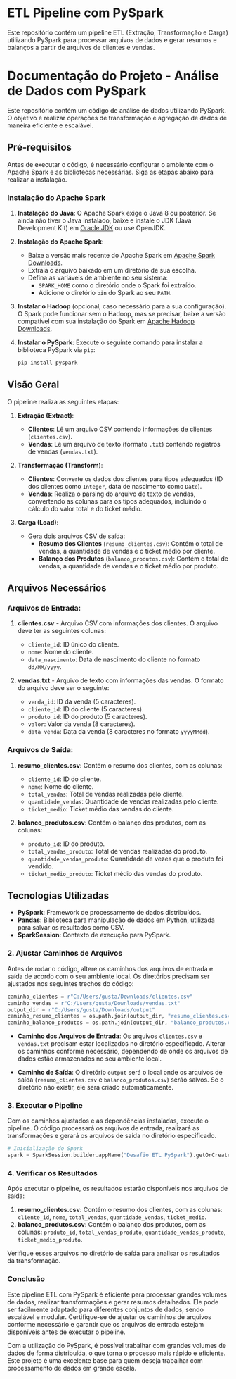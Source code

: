 # ETL Pipeline com PySpark

Este repositório contém um pipeline ETL (Extração, Transformação e Carga) utilizando PySpark para processar arquivos de dados e gerar resumos e balanços a partir de arquivos de clientes e vendas.

# Documentação do Projeto - Análise de Dados com PySpark

Este repositório contém um código de análise de dados utilizando PySpark. O objetivo é realizar operações de transformação e agregação de dados de maneira eficiente e escalável.

## Pré-requisitos

Antes de executar o código, é necessário configurar o ambiente com o Apache Spark e as bibliotecas necessárias. Siga as etapas abaixo para realizar a instalação.

### Instalação do Apache Spark

1. **Instalação do Java**: O Apache Spark exige o Java 8 ou posterior. Se ainda não tiver o Java instalado, baixe e instale o JDK (Java Development Kit) em [Oracle JDK](https://www.oracle.com/java/technologies/javase-jdk11-downloads.html) ou use OpenJDK.
   
2. **Instalação do Apache Spark**:
   - Baixe a versão mais recente do Apache Spark em [Apache Spark Downloads](https://spark.apache.org/downloads.html).
   - Extraia o arquivo baixado em um diretório de sua escolha.
   - Defina as variáveis de ambiente no seu sistema:
     - `SPARK_HOME` como o diretório onde o Spark foi extraído.
     - Adicione o diretório `bin` do Spark ao seu `PATH`.

3. **Instalar o Hadoop** (opcional, caso necessário para a sua configuração). O Spark pode funcionar sem o Hadoop, mas se precisar, baixe a versão compatível com sua instalação do Spark em [Apache Hadoop Downloads](https://hadoop.apache.org/releases.html).

4. **Instalar o PySpark**:
   Execute o seguinte comando para instalar a biblioteca PySpark via `pip`:
   
   ```bash
   pip install pyspark
   
## Visão Geral

O pipeline realiza as seguintes etapas:

1. **Extração (Extract)**:
   - **Clientes**: Lê um arquivo CSV contendo informações de clientes (`clientes.csv`).
   - **Vendas**: Lê um arquivo de texto (formato `.txt`) contendo registros de vendas (`vendas.txt`).

2. **Transformação (Transform)**:
   - **Clientes**: Converte os dados dos clientes para tipos adequados (ID dos clientes como `Integer`, data de nascimento como `Date`).
   - **Vendas**: Realiza o parsing do arquivo de texto de vendas, convertendo as colunas para os tipos adequados, incluindo o cálculo do valor total e do ticket médio.

3. **Carga (Load)**:
   - Gera dois arquivos CSV de saída:
     - **Resumo dos Clientes** (`resumo_clientes.csv`): Contém o total de vendas, a quantidade de vendas e o ticket médio por cliente.
     - **Balanço dos Produtos** (`balanco_produtos.csv`): Contém o total de vendas, a quantidade de vendas e o ticket médio por produto.

## Arquivos Necessários

### Arquivos de Entrada:
1. **clientes.csv** - Arquivo CSV com informações dos clientes. O arquivo deve ter as seguintes colunas:
   - `cliente_id`: ID único do cliente.
   - `nome`: Nome do cliente.
   - `data_nascimento`: Data de nascimento do cliente no formato `dd/MM/yyyy`.

2. **vendas.txt** - Arquivo de texto com informações das vendas. O formato do arquivo deve ser o seguinte:
   - `venda_id`: ID da venda (5 caracteres).
   - `cliente_id`: ID do cliente (5 caracteres).
   - `produto_id`: ID do produto (5 caracteres).
   - `valor`: Valor da venda (8 caracteres).
   - `data_venda`: Data da venda (8 caracteres no formato `yyyyMMdd`).

### Arquivos de Saída:
1. **resumo_clientes.csv**: Contém o resumo dos clientes, com as colunas:
   - `cliente_id`: ID do cliente.
   - `nome`: Nome do cliente.
   - `total_vendas`: Total de vendas realizadas pelo cliente.
   - `quantidade_vendas`: Quantidade de vendas realizadas pelo cliente.
   - `ticket_medio`: Ticket médio das vendas do cliente.

2. **balanco_produtos.csv**: Contém o balanço dos produtos, com as colunas:
   - `produto_id`: ID do produto.
   - `total_vendas_produto`: Total de vendas realizadas do produto.
   - `quantidade_vendas_produto`: Quantidade de vezes que o produto foi vendido.
   - `ticket_medio_produto`: Ticket médio das vendas do produto.

## Tecnologias Utilizadas

- **PySpark**: Framework de processamento de dados distribuídos.
- **Pandas**: Biblioteca para manipulação de dados em Python, utilizada para salvar os resultados como CSV.
- **SparkSession**: Contexto de execução para PySpark.

### 2. Ajustar Caminhos de Arquivos

Antes de rodar o código, altere os caminhos dos arquivos de entrada e saída de acordo com o seu ambiente local. Os diretórios precisam ser ajustados nos seguintes trechos do código:

```python
caminho_clientes = r"C:/Users/gusta/Downloads/clientes.csv"
caminho_vendas = r"C:/Users/gusta/Downloads/vendas.txt"
output_dir = r"C:/Users/gusta/Downloads/output"
caminho_resumo_clientes = os.path.join(output_dir, "resumo_clientes.csv")
caminho_balanco_produtos = os.path.join(output_dir, "balanco_produtos.csv")
```

- **Caminho dos Arquivos de Entrada**: Os arquivos `clientes.csv` e `vendas.txt` precisam estar localizados no diretório especificado. Alterar os caminhos conforme necessário, dependendo de onde os arquivos de dados estão armazenados no seu ambiente local.

- **Caminho de Saída**: O diretório `output` será o local onde os arquivos de saída (`resumo_clientes.csv` e `balanco_produtos.csv`) serão salvos. Se o diretório não existir, ele será criado automaticamente.

### 3. Executar o Pipeline

Com os caminhos ajustados e as dependências instaladas, execute o pipeline. O código processará os arquivos de entrada, realizará as transformações e gerará os arquivos de saída no diretório especificado.

```python
# Inicialização do Spark
spark = SparkSession.builder.appName("Desafio ETL PySpark").getOrCreate()
```

### 4. Verificar os Resultados

Após executar o pipeline, os resultados estarão disponíveis nos arquivos de saída:

1. **resumo_clientes.csv**: Contém o resumo dos clientes, com as colunas: `cliente_id`, `nome`, `total_vendas`, `quantidade_vendas`, `ticket_medio`.
2. **balanco_produtos.csv**: Contém o balanço dos produtos, com as colunas: `produto_id`, `total_vendas_produto`, `quantidade_vendas_produto`, `ticket_medio_produto`.

Verifique esses arquivos no diretório de saída para analisar os resultados da transformação.

### Conclusão

Este pipeline ETL com PySpark é eficiente para processar grandes volumes de dados, realizar transformações e gerar resumos detalhados. Ele pode ser facilmente adaptado para diferentes conjuntos de dados, sendo escalável e modular. Certifique-se de ajustar os caminhos de arquivos conforme necessário e garantir que os arquivos de entrada estejam disponíveis antes de executar o pipeline.

Com a utilização do PySpark, é possível trabalhar com grandes volumes de dados de forma distribuída, o que torna o processo mais rápido e eficiente. Este projeto é uma excelente base para quem deseja trabalhar com processamento de dados em grande escala.
